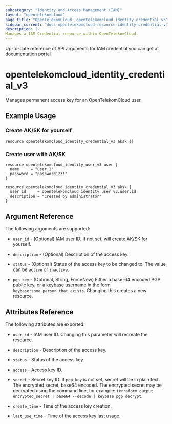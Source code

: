 ```yaml
---
subcategory: "Identity and Access Management (IAM)"
layout: "opentelekomcloud"
page_title: "OpenTelekomCloud: opentelekomcloud_identity_credential_v3"
sidebar_current: "docs-opentelekomcloud-resource-identity-credential-v3"
description: |-
Manages a IAM Credential resource within OpenTelekomCloud.
---
```


Up-to-date reference of API arguments for IAM credential you can get at
[documentation portal](https://docs.otc.t-systems.com/identity-access-management/api-ref/apis/access_key_management)

# opentelekomcloud_identity_credential_v3

Manages permanent access key for an OpenTelekomCloud user.

## Example Usage

### Create AK/SK for yourself
```hcl
resource opentelekomcloud_identity_credential_v3 aksk {}
```

### Create user with AK/SK

```hcl
resource opentelekomcloud_identity_user_v3 user {
  name     = "user_1"
  password = "password123!"
}

resource opentelekomcloud_identity_credential_v3 aksk {
  user_id     = opentelekomcloud_identity_user_v3.user.id
  description = "Created by administrator"
}
```

## Argument Reference

The following arguments are supported:

* `user_id` - (Optional) IAM user ID. If not set, will create AK/SK for yourself.

* `description` - (Optional) Description of the access key.

* `status` - (Optional) Status of the access key to be changed to. The value can be `active` or `inactive`.

* `pgp_key` - (Optional, String, ForceNew) Either a base-64 encoded PGP public key, or a keybase username in the form
  `keybase:some_person_that_exists`. Changing this creates a new resource.

## Attributes Reference

The following attributes are exported:

* `user_id` - IAM user ID. Changing this parameter will recreate the resource.

* `description` - Description of the access key.

* `status` - Status of the access key.

* `access` - Access key ID.

* `secret` - Secret key ID. If `pgp_key` is not set, secret will be in plain text.
  The encrypted secret, base64 encoded. The encrypted secret may be decrypted using the command
  line, for example: `terraform output encrypted_secret | base64 --decode | keybase pgp decrypt`.

* `create_time` - Time of the access key creation.

* `last_use_time` - Time of the access key last usage.
